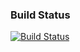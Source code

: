 ### Build Status ###

[![Build Status](http://skelter:8080/job/ArithExpr-master/badge/icon)](http://skelter:8080/job/ArithExpr)